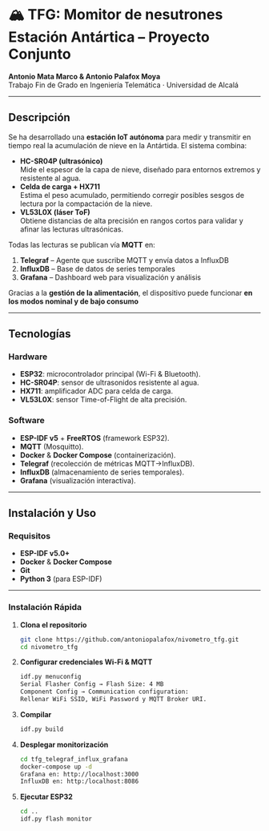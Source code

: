 # 🏔️ TFG: Momitor de nesutrones Estación Antártica – Proyecto Conjunto

**Antonio Mata Marco & Antonio Palafox Moya**  
Trabajo Fin de Grado en Ingeniería Telemática · Universidad de Alcalá

---

## Descripción

Se ha desarrollado una **estación IoT autónoma** para medir y transmitir en tiempo real la acumulación de nieve en la Antártida. El sistema combina:

- **HC-SR04P (ultrasónico)**  
  Mide el espesor de la capa de nieve, diseñado para entornos extremos y resistente al agua.  
- **Celda de carga + HX711**  
  Estima el peso acumulado, permitiendo corregir posibles sesgos de lectura por la compactación de la nieve.  
- **VL53L0X (láser ToF)**  
  Obtiene distancias de alta precisión en rangos cortos para validar y afinar las lecturas ultrasónicas.

Todas las lecturas se publican vía **MQTT** en:

1. **Telegraf** – Agente que suscribe MQTT y envía datos a InfluxDB  
2. **InfluxDB** – Base de datos de series temporales  
3. **Grafana** – Dashboard web para visualización y análisis  

Gracias a la **gestión de la alimentación**, el dispositivo puede funcionar **en los modos nominal y de bajo consumo**

---

## Tecnologías

### Hardware
- **ESP32**: microcontrolador principal (Wi-Fi & Bluetooth).  
- **HC-SR04P**: sensor de ultrasonidos resistente al agua.  
- **HX711**: amplificador ADC para celda de carga.  
- **VL53L0X**: sensor Time-of-Flight de alta precisión.

### Software
- **ESP-IDF v5** + **FreeRTOS** (framework ESP32).  
- **MQTT** (Mosquitto).  
- **Docker** & **Docker Compose** (containerización).  
- **Telegraf** (recolección de métricas MQTT→InfluxDB).  
- **InfluxDB** (almacenamiento de series temporales).  
- **Grafana** (visualización interactiva).

---

## Instalación y Uso

### Requisitos
- **ESP-IDF v5.0+**  
- **Docker** & **Docker Compose**  
- **Git**  
- **Python 3** (para ESP-IDF)

---

### Instalación Rápida

1. **Clona el repositorio**  
   ```bash
   git clone https://github.com/antoniopalafox/nivometro_tfg.git
   cd nivometro_tfg
2. **Configurar credenciales Wi-Fi & MQTT**  
   ```bash
   idf.py menuconfig
   Serial Flasher Config → Flash Size: 4 MB
   Component Config → Communication configuration:
   Rellenar WiFi SSID, WiFi Password y MQTT Broker URI.
3. **Compilar**
    ```bash
    idf.py build
4. **Desplegar monitorización**
    ```bash
    cd tfg_telegraf_influx_grafana
    docker-compose up -d
    Grafana en: http://localhost:3000
    InfluxDB en: http:/localhost:8086 
5. **Ejecutar ESP32**
    ```bash
    cd ..
    idf.py flash monitor